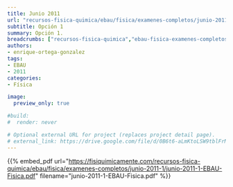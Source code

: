 ```yaml
---
title: Junio 2011
url: "recursos-fisica-quimica/ebau/fisica/examenes-completos/junio-2011-1"
subtitle: Opción 1
summary: Opción 1.
breadcrumbs: ["recursos-fisica-quimica","ebau-fisica-examenes-completos"]
authors:
- enrique-ortega-gonzalez
tags:
- EBAU
- 2011
categories:
- Física

image:
  preview_only: true

#build:
#  render: never

# Optional external URL for project (replaces project detail page).
# external_link: https://drive.google.com/file/d/0B6t6-aLmKtoLSW9tblFrMFpQVWc/view
---
```


{{% embed_pdf url="https://fisiquimicamente.com/recursos-fisica-quimica/ebau/fisica/examenes-completos/junio-2011-1/junio-2011-1-EBAU-Fisica.pdf" filename="junio-2011-1-EBAU-Fisica.pdf" %}}